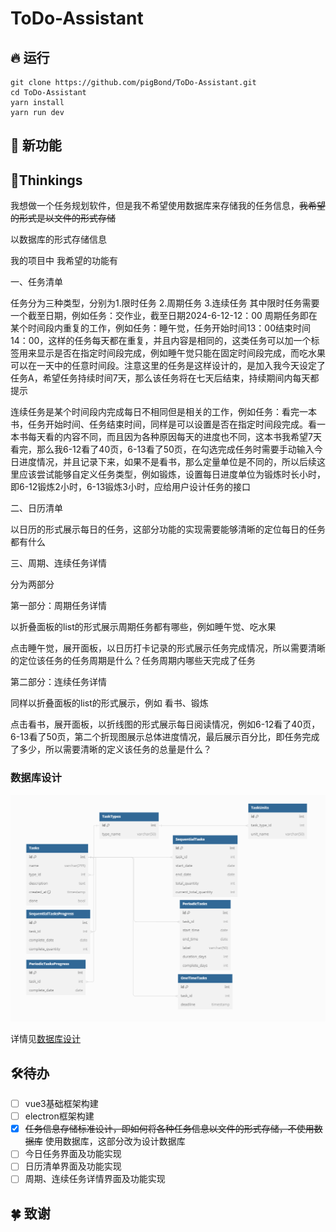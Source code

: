 # ToDo-Assistant

## 🔥 运行

```
git clone https://github.com/pigBond/ToDo-Assistant.git
cd ToDo-Assistant
yarn install
yarn run dev
```

## 🔆 新功能



## 📝Thinkings

我想做一个任务规划软件，但是我不希望使用数据库来存储我的任务信息，~~我希望的形式是以文件的形式存储~~

以数据库的形式存储信息

我的项目中
我希望的功能有

一、任务清单

任务分为三种类型，分别为1.限时任务 2.周期任务 3.连续任务
其中限时任务需要一个截至日期，例如任务：交作业，截至日期2024-6-12-12：00
周期任务即在某个时间段内重复的工作，例如任务：睡午觉，任务开始时间13：00结束时间14：00，这样的任务每天都在重复，并且内容是相同的，这类任务可以加一个标签用来显示是否在指定时间段完成，例如睡午觉只能在固定时间段完成，而吃水果可以在一天中的任意时间段。注意这里的任务是这样设计的，是加入我今天设定了任务A，希望任务持续时间7天，那么该任务将在七天后结束，持续期间内每天都提示

连续任务是某个时间段内完成每日不相同但是相关的工作，例如任务：看完一本书，任务开始时间、任务结束时间，同样是可以设置是否在指定时间段完成。看一本书每天看的内容不同，而且因为各种原因每天的进度也不同，这本书我希望7天看完，那么我6-12看了40页，6-13看了50页，在勾选完成任务时需要手动输入今日进度情况，并且记录下来，如果不是看书，那么定量单位是不同的，所以后续这里应该尝试能够自定义任务类型，例如锻炼，设置每日进度单位为锻炼时长小时，即6-12锻炼2小时，6-13锻炼3小时，应给用户设计任务的接口

二、日历清单

以日历的形式展示每日的任务，这部分功能的实现需要能够清晰的定位每日的任务都有什么

三、周期、连续任务详情

分为两部分

第一部分：周期任务详情

以折叠面板的list的形式展示周期任务都有哪些，例如睡午觉、吃水果

点击睡午觉，展开面板，以日历打卡记录的形式展示任务完成情况，所以需要清晰的定位该任务的任务周期是什么？任务周期内哪些天完成了任务

第二部分：连续任务详情

同样以折叠面板的list的形式展示，例如 看书、锻炼

点击看书，展开面板，以折线图的形式展示每日阅读情况，例如6-12看了40页，6-13看了50页，第二个折现图展示总体进度情况，最后展示百分比，即任务完成了多少，所以需要清晰的定义该任务的总量是什么？



### 数据库设计

![](doc/img/database_set.png)

详情见[数据库设计](doc/database_design.md)

## 🛠️待办

- [ ] vue3基础框架构建
- [ ] electron框架构建
- [x] ~~任务信息存储标准设计，即如何将各种任务信息以文件的形式存储，不使用数据库~~ 使用数据库，这部分改为设计数据库
- [ ] 今日任务界面及功能实现
- [ ] 日历清单界面及功能实现
- [ ] 周期、连续任务详情界面及功能实现

## 🍀 致谢
